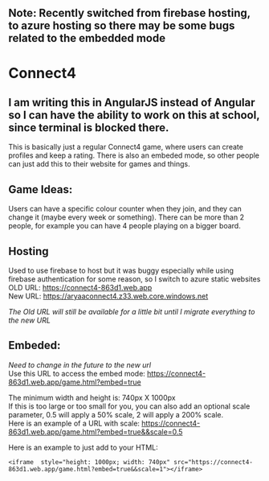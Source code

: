## Note: Recently switched from firebase hosting, to azure hosting so there may be some bugs related to the embedded mode

# Connect4

## I am writing this in AngularJS instead of Angular so I can have the ability to work on this at school, since terminal is blocked there.

This is basically just a regular Connect4 game, where users can create profiles and keep a rating. There is also an embeded mode, so other people can just add this to their website for games and things.

## Game Ideas:
Users can have a specific colour counter when they join, and they can change it (maybe every week or something).
There can be more than 2 people, for example you can have 4 people playing on a bigger board.

## Hosting
Used to use firebase to host but it was buggy especially while using firebase authentication for some reason, so I switch to azure static websites\
OLD URL: https://connect4-863d1.web.app \
New URL: https://aryaaconnect4.z33.web.core.windows.net

*The Old URL will still be available for a little bit until I migrate everything to the new URL*

## Embeded:
*Need to change in the future to the new url*\
Use this URL to access the embed mode: https://connect4-863d1.web.app/game.html?embed=true

The minimum width and height is: 740px X 1000px\
If this is too large or too small for you, you can also add an optional scale parameter, 0.5 will apply a 50% scale, 2 will apply a 200% scale.\
Here is an example of a URL with scale: https://connect4-863d1.web.app/game.html?embed=true&&scale=0.5

Here is an example to just add to your HTML:
```
<iframe  style="height: 1000px; width: 740px" src="https://connect4-863d1.web.app/game.html?embed=true&&scale=1"></iframe>
```